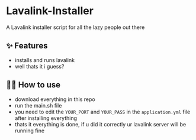 # Lavalink-Installer 

A Lavalink installer script for all the lazy people out there

## ✨ Features

- installs and runs lavalink
- well thats it i guess?

## 💁‍♀️ How to use

- download everything in this repo
- run the main.sh file
- you need to edit the `YOUR_PORT` and `YOUR_PASS` in the `application.yml` file after installing everything
- thats it everything is done, if u did it correctly ur lavalink server will be running fine



